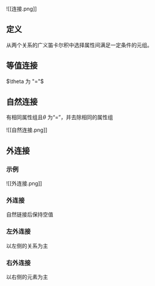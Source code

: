 ![[连接.png]]

## 定义
从两个关系的广义笛卡尔积中选择属性间满足一定条件的元组。

## 等值连接
$\theta 为 "="$

## 自然连接
有相同属性组且$\theta$ 为“=”，并去除相同的属性组




![[自然连接.png]]


## 外连接

### 示例

![[外连接.png]]
### 外连接
自然链接后保持空值

### 左外连接
以左侧的关系为主

### 右外连接
以右侧的元素为主